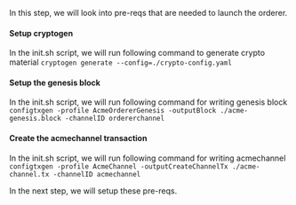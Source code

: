 
In this step, we will look into pre-reqs that are needed to launch the orderer.

#### Setup cryptogen 
In the init.sh script, we will run following command to generate crypto material
```cryptogen generate --config=./crypto-config.yaml```

#### Setup the genesis block
In the init.sh script, we will run following command for writing genesis block
```configtxgen -profile AcmeOrdererGenesis -outputBlock ./acme-genesis.block -channelID ordererchannel```

#### Create the acmechannel transaction
In the init.sh script, we will run following command for writing acmechannel
```configtxgen -profile AcmeChannel -outputCreateChannelTx ./acme-channel.tx -channelID acmechannel```

In the next step, we will setup these pre-reqs.